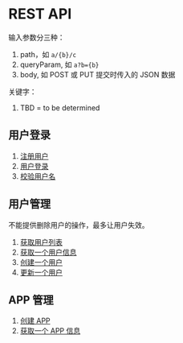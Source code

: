 # REST API

输入参数分三种：

1. path，如 `a/{b}/c`
2. queryParam, 如 `a?b={b}`
3. body, 如 POST 或 PUT 提交时传入的 JSON 数据

关键字：

1. TBD = to be determined

## 用户登录

1. [注册用户](./user/register.md)
2. [用户登录](./user/login.md)
3. [校验用户名](./user/check-username.md)

## 用户管理

不能提供删除用户的操作，最多让用户失效。

1. [获取用户列表](./users/list-users.md)
2. [获取一个用户信息](./users/get-a-user.md)
3. [创建一个用户](./users/create-a-user.md)
4. [更新一个用户](./users/update-a-user.md)

## APP 管理

1. [创建 APP](./app/create-a-app.md)
2. [获取一个 APP 信息](./app/get-a-app.md)